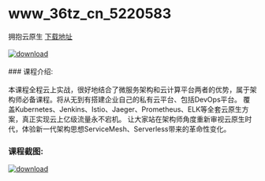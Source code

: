 # www_36tz_cn_5220583
拥抱云原生
[下载地址](http://www.36tz.cn/article/5220583 "下载地址")
<br/></br>[![download](http://36tz.cn/muke_img/2021_07_1-68-300x170.png "下载地址")](http://www.36tz.cn/article/5220583 "下载地址")
<br/></br>### 课程介绍:<br/></br>本课程全程云上实战，很好地结合了微服务架构和云计算平台两者的优势，属于架构师必备课程。将从无到有搭建企业自己的私有云平台、包括DevOps平台。 覆盖Kubernetes、Jenkins、Istio、Jaeger、Prometheus、ELK等全套云原生方案，真正实现云上亿级流量永不宕机。 让大家站在架构师角度重新审视云原生时代，体验新一代架构思想ServiceMesh、Serverless带来的革命性变化。

### 课程截图:
[![download](http://36tz.cn/muke_img/2021_07_2-63.png "下载地址")](http://www.36tz.cn/article/5220583 "下载地址")
